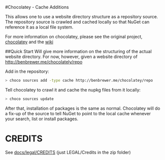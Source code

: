 #Chocolatey - Cache Additions

This allows one to use a website directory structure as a repository source. The repository source is crawled and cached locally so that NuGet can reference it as a local file system.

For more information on chocolatey, please see the original project, [chocolatey](https://github.com/chocolatey/chocolatey) and the [wiki](https://github.com/chocolatey/chocolatey/wiki)

##Quick Start
Will give more information on the structuring of the actual website directory. For now, however, given a website directory of http://benbrewer.me/chocolately/repo

Add in the repository:
```sh
> choco sources add -type cache http://benbrewer.me/chocolatey/repo

```

Tell chocolatey to crawl it and cache the nupkg files from it locally:
```sh
> choco sources update
```

After that, installation of packages is the same as normal. Chocolatey will do a fix-up of the source to tell NuGet to point to the local cache whenever your search, list or install packages.

# CREDITS
See [docs/legal/CREDITS](https://github.com/chocolatey/chocolatey/raw/master/docs/legal/CREDITS) (just LEGAL/Credits in the zip folder)  
